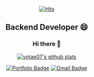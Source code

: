 <div align=center>
 
[![Hits](https://hits.seeyoufarm.com/api/count/incr/badge.svg?url=https%3A%2F%2Fgithub.com%2Fyotae07&count_bg=%2379C83D&title_bg=%23555555&icon=&icon_color=%23373BBC&title=hi&edge_flat=false)](https://hits.seeyoufarm.com)

## Backend Developer 😄
### Hi there 👋

[![yotae07's github stats](https://github-readme-stats.vercel.app/api?username=yotae07)](https://github.com/yotae07/github-readme-stats)

[![Portfolio Badge](http://img.shields.io/badge/-Portfolio%20-black?style=flat-square&logo=github&link=https://zzsza.github.io/)](https://zzsza.github.io/)
[![Gmail Badge](https://img.shields.io/badge/-Gmail-d14836?style=flat-square&logo=Gmail&logoColor=white&link=mailto:yotae07@gmail.com)](mailto:yotae07@gmail.com)

</div>
